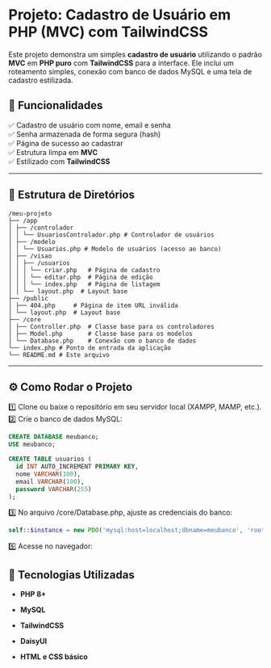 # Projeto: Cadastro de Usuário em PHP (MVC) com TailwindCSS

Este projeto demonstra um simples **cadastro de usuário** utilizando o padrão **MVC** em **PHP puro** com **TailwindCSS** para a interface. Ele inclui um roteamento simples, conexão com banco de dados MySQL e uma tela de cadastro estilizada.

## 🎯 Funcionalidades

✅ Cadastro de usuário com nome, email e senha  
✅ Senha armazenada de forma segura (hash)  
✅ Página de sucesso ao cadastrar  
✅ Estrutura limpa em **MVC**  
✅ Estilizado com **TailwindCSS**

---

## 📁 Estrutura de Diretórios

```
/meu-projeto
├── /app
│ ├── /controlador
│ │ └── UsuariosControlador.php # Controlador de usuários
│ ├── /modelo
│ │ └── Usuarios.php # Modelo de usuários (acesso ao banco)
│ ├── /visao
│ │ ├── /usuarios
│ │ │ └── criar.php   # Página de cadastro
│ │ │ └── editar.php  # Página de edição
│ │ │ └── index.php   # Página de listagem
│ │ └── layout.php  # Layout base
├── /public
│ ├── 404.php     # Página de item URL inválida
│ └── layout.php  # Layout base
├── /core
│ ├── Controller.php  # Classe base para os controladores
│ ├── Model.php       # Classe base para os modelos
│ └── Database.php    # Conexão com o banco de dados
└── index.php # Ponto de entrada da aplicação
└── README.md # Este arquivo

```

---

## ⚙️ Como Rodar o Projeto

1️⃣ Clone ou baixe o repositório em seu servidor local (XAMPP, MAMP, etc.).  
2️⃣ Crie o banco de dados MySQL:

```sql
CREATE DATABASE meubanco;
USE meubanco;

CREATE TABLE usuarios (
  id INT AUTO_INCREMENT PRIMARY KEY,
  nome VARCHAR(100),
  email VARCHAR(100),
  password VARCHAR(255)
);
```

3️⃣ No arquivo /core/Database.php, ajuste as credenciais do banco:

```php
self::$instance = new PDO('mysql:host=localhost;dbname=meubanco', 'root', '');
```

5️⃣ Acesse no navegador:

## 🚀 Tecnologias Utilizadas

- **PHP 8+**

- **MySQL**

- **TailwindCSS**

- **DaisyUI**

- **HTML e CSS básico**
